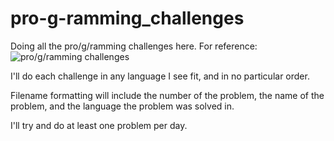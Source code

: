 # pro-g-ramming_challenges

Doing all the pro/g/ramming challenges here. For reference: ![pro/g/ramming challenges](https://imgur.com/OQ6B6ir.png)

I'll do each challenge in any language I see fit, and in no particular order.

Filename formatting will include the number of the problem, the name of the problem, and the language the problem was solved in.

I'll try and do at least one problem per day.
